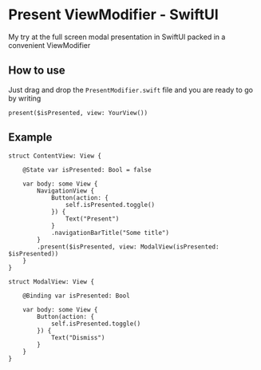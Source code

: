 # Present ViewModifier - SwiftUI
My try at the full screen modal presentation in SwiftUI packed in a convenient ViewModifier

## How to use
Just drag and drop the `PresentModifier.swift` file and you are ready to go by writing 

`present($isPresented, view: YourView())` 

## Example

```
struct ContentView: View {
	
	@State var isPresented: Bool = false
	
	var body: some View {
		NavigationView {
			Button(action: {
				self.isPresented.toggle()
			}) {
				Text("Present")
			}
			.navigationBarTitle("Some title")
		}
		.present($isPresented, view: ModalView(isPresented: $isPresented))
	}
}

struct ModalView: View {
	
	@Binding var isPresented: Bool
	
	var body: some View {
		Button(action: {
			self.isPresented.toggle()
		}) {
			Text("Dismiss")
		}
	}
}
```
